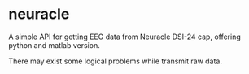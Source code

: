 # neuracle

A simple API for getting EEG data from  Neuracle DSI-24 cap, offering python and matlab version.

There may exist some logical problems while transmit raw data.
